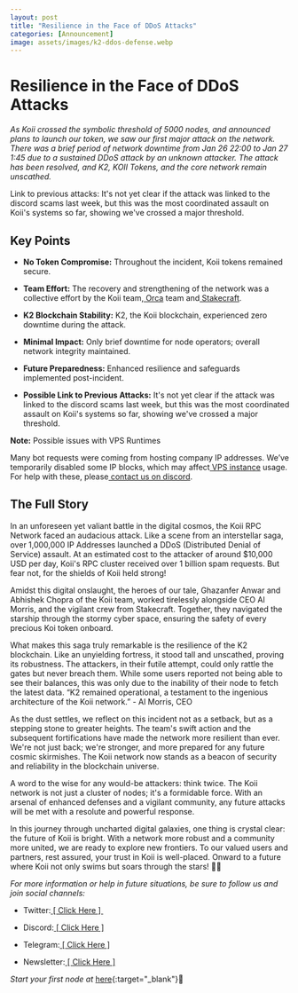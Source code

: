 ```yaml
---
layout: post
title: "Resilience in the Face of DDoS Attacks"
categories: [Announcement]
image: assets/images/k2-ddos-defense.webp
---
```


# Resilience in the Face of DDoS Attacks<a id="resilience-in-the-face-of-ddos-attacks"></a>

_As Koii crossed the symbolic threshold of 5000 nodes, and announced plans to launch our token, we saw our first major attack on the network. There was a brief period of network downtime from Jan 26 22:00 to Jan 27 1:45 due to a sustained DDoS attack by an unknown attacker. The attack has been resolved, and K2, KOII Tokens, and the core network remain unscathed._ 

Link to previous attacks: It's not yet clear if the attack was linked to the discord scams last week, but this was the most coordinated assault on Koii's systems so far, showing we've crossed a major threshold.

## Key Points<a id="key-points"></a>

- **No Token Compromise:** Throughout the incident, Koii tokens remained secure.

- **Team Effort:** The recovery and strengthening of the network was a collective effort by the Koii team,[ Orca](https://orcacompute.com) team and[ Stakecraft](https://stakecraft.com/).

- **K2 Blockchain Stability:** K2, the Koii blockchain, experienced zero downtime during the attack.

- **Minimal Impact:** Only brief downtime for node operators; overall network integrity maintained.

- **Future Preparedness:** Enhanced resilience and safeguards implemented post-incident.

- **Possible Link to Previous Attacks:** It's not yet clear if the attack was linked to the discord scams last week, but this was the most coordinated assault on Koii's systems so far, showing we've crossed a major threshold.

**Note:** Possible issues with VPS Runtimes

Many bot requests were coming from hosting company IP addresses. We’ve temporarily disabled some IP blocks, which may affect[ VPS instance](https://docs.koii.network/run-a-node/task-nodes/Running-on-VPS) usage. For help with these, please[ contact us on discord](http://discord.gg/koii-network). 


## The Full Story<a id="the-full-story"></a>

In an unforeseen yet valiant battle in the digital cosmos, the Koii RPC Network faced an audacious attack. Like a scene from an interstellar saga, over 1,000,000 IP Addresses launched a DDoS (Distributed Denial of Service) assault. At an estimated cost to the attacker of around $10,000 USD per day, Koii's RPC cluster received over 1 billion spam requests. But fear not, for the shields of Koii held strong!

Amidst this digital onslaught, the heroes of our tale, Ghazanfer Anwar and Abhishek Chopra of the Koii team, worked tirelessly alongside CEO Al Morris, and the vigilant crew from Stakecraft. Together, they navigated the starship through the stormy cyber space, ensuring the safety of every precious Koi token onboard.

What makes this saga truly remarkable is the resilience of the K2 blockchain. Like an unyielding fortress, it stood tall and unscathed, proving its robustness. The attackers, in their futile attempt, could only rattle the gates but never breach them. While some users reported not being able to see their balances, this was only due to the inability of their node to fetch the latest data. “K2 remained operational, a testament to the ingenious architecture of the Koii network.” - Al Morris, CEO

As the dust settles, we reflect on this incident not as a setback, but as a stepping stone to greater heights. The team's swift action and the subsequent fortifications have made the network more resilient than ever. We're not just back; we're stronger, and more prepared for any future cosmic skirmishes. The Koii network now stands as a beacon of security and reliability in the blockchain universe.

A word to the wise for any would-be attackers: think twice. The Koii network is not just a cluster of nodes; it's a formidable force. With an arsenal of enhanced defenses and a vigilant community, any future attacks will be met with a resolute and powerful response.

In this journey through uncharted digital galaxies, one thing is crystal clear: the future of Koii is bright. With a network more robust and a community more united, we are ready to explore new frontiers. To our valued users and partners, rest assured, your trust in Koii is well-placed. Onward to a future where Koii not only swims but soars through the stars! 🌟✨

_For more information or help in future situations, be sure to follow us and join social channels:_

- Twitter:[ \[ Click Here \] ](https://twitter.com/koiinetwork)

- Discord:[ \[ Click Here \]](https://discord.gg/koii-network)

- Telegram:[ \[ Click Here \]](http://t.me/koiinetwork)

- Newsletter:[ \[ Click Here \]](https://www.koii.network/#footer:~:text=press%40koii.network-,GET%20IN%20THE%20NODE,-GET%20EARLY%20ACCESS)


*Start your first node at* [here](https://www.koii.network/node?&utm_campaign=node&utm_medium=koii&utm_source=blog){:target="\_blank"}🌟
